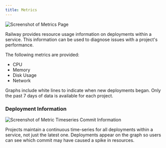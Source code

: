 ```yaml
---
title: Metrics
---
```


<Image src="https://res.cloudinary.com/railway/image/upload/v1645223702/docs/metrics_angr0b.png"
alt="Screenshot of Metrics Page"
layout="intrinsic"
width={1576} height={1100} quality={80} />

Railway provides resource usage information on deployments within a service. This information can be used to diagnose issues with a project's performance.

The following metrics are provided:

- CPU
- Memory
- Disk Usage
- Network

Graphs include white lines to indicate when new deployments began. Only the past 7 days of data is available for each project.

### Deployment Information

<Image src="https://res.cloudinary.com/railway/image/upload/v1645223703/docs/usage-commit_fkvbqj.png"
alt="Screenshot of Metric Timeseries Commit Information"
layout="responsive"
width={904} height={726} quality={80} />

Projects maintain a continuous time-series for all deployments within a service, not just the latest one. Deployments appear on the graph so users can see which commit may have caused a spike in resources.
